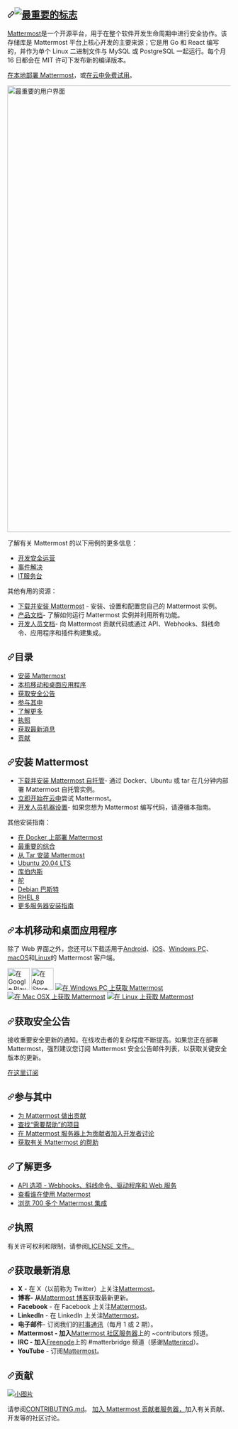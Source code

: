 <div class="Box-sc-g0xbh4-0 bJMeLZ js-snippet-clipboard-copy-unpositioned" data-hpc="true"><article class="markdown-body entry-content container-lg" itemprop="text"><h1 tabindex="-1" dir="auto"><a id="" class="anchor" aria-hidden="true" tabindex="-1" href="#"><svg class="octicon octicon-link" viewBox="0 0 16 16" version="1.1" width="16" height="16" aria-hidden="true"><path d="m7.775 3.275 1.25-1.25a3.5 3.5 0 1 1 4.95 4.95l-2.5 2.5a3.5 3.5 0 0 1-4.95 0 .751.751 0 0 1 .018-1.042.751.751 0 0 1 1.042-.018 1.998 1.998 0 0 0 2.83 0l2.5-2.5a2.002 2.002 0 0 0-2.83-2.83l-1.25 1.25a.751.751 0 0 1-1.042-.018.751.751 0 0 1-.018-1.042Zm-4.69 9.64a1.998 1.998 0 0 0 2.83 0l1.25-1.25a.751.751 0 0 1 1.042.018.751.751 0 0 1 .018 1.042l-1.25 1.25a3.5 3.5 0 1 1-4.95-4.95l2.5-2.5a3.5 3.5 0 0 1 4.95 0 .751.751 0 0 1-.018 1.042.751.751 0 0 1-1.042.018 1.998 1.998 0 0 0-2.83 0l-2.5 2.5a1.998 1.998 0 0 0 0 2.83Z"></path></svg></a><a href="https://mattermost.com" rel="nofollow"><img src="https://user-images.githubusercontent.com/7205829/137170381-fe86eef0-bccc-4fdd-8e92-b258884ebdd7.png" alt="最重要的标志" style="max-width: 100%;"></a></h1>
<p dir="auto"><a href="https://mattermost.com" rel="nofollow"><font style="vertical-align: inherit;"><font style="vertical-align: inherit;">Mattermost</font></font></a><font style="vertical-align: inherit;"><font style="vertical-align: inherit;">是一个开源平台，用于在整个软件开发生命周期中进行安全协作。</font><font style="vertical-align: inherit;">该存储库是 Mattermost 平台上核心开发的主要来源；</font><font style="vertical-align: inherit;">它是用 Go 和 React 编写的，并作为单个 Linux 二进制文件与 MySQL 或 PostgreSQL 一起运行。</font><font style="vertical-align: inherit;">每个月 16 日都会在 MIT 许可下发布新的编译版本。</font></font></p>
<p dir="auto"><a href="https://mattermost.com/deploy/?utm_source=github-mattermost-server-readme" rel="nofollow"><font style="vertical-align: inherit;"><font style="vertical-align: inherit;">在本地部署 Mattermost</font></font></a><font style="vertical-align: inherit;"><font style="vertical-align: inherit;">，或</font></font><a href="https://mattermost.com/sign-up/?utm_source=github-mattermost-server-readme" rel="nofollow"><font style="vertical-align: inherit;"><font style="vertical-align: inherit;">在云中免费试用</font></font></a><font style="vertical-align: inherit;"><font style="vertical-align: inherit;">。</font></font></p>
<p dir="auto"><a target="_blank" rel="noopener noreferrer nofollow" href="https://user-images.githubusercontent.com/7205829/136107976-7a894c9e-290a-490d-8501-e5fdbfc3785a.png"><img width="1006" alt="最重要的用户界面" src="https://user-images.githubusercontent.com/7205829/136107976-7a894c9e-290a-490d-8501-e5fdbfc3785a.png" style="max-width: 100%;"></a></p>
<p dir="auto"><font style="vertical-align: inherit;"><font style="vertical-align: inherit;">了解有关 Mattermost 的以下用例的更多信息：</font></font></p>
<ul dir="auto">
<li><a href="https://mattermost.com/solutions/use-cases/devops/?utm_source=github-mattermost-server-readme" rel="nofollow"><font style="vertical-align: inherit;"><font style="vertical-align: inherit;">开发安全运营</font></font></a></li>
<li><a href="https://mattermost.com/solutions/use-cases/incident-resolution/?utm_source=github-mattermost-server-readme" rel="nofollow"><font style="vertical-align: inherit;"><font style="vertical-align: inherit;">事件解决</font></font></a></li>
<li><a href="https://mattermost.com/solutions/use-cases/it-service-desk/?utm_source=github-mattermost-server-readme" rel="nofollow"><font style="vertical-align: inherit;"><font style="vertical-align: inherit;">IT服务台</font></font></a></li>
</ul>
<p dir="auto"><font style="vertical-align: inherit;"><font style="vertical-align: inherit;">其他有用的资源：</font></font></p>
<ul dir="auto">
<li><a href="https://docs.mattermost.com/guides/deployment.html" rel="nofollow"><font style="vertical-align: inherit;"><font style="vertical-align: inherit;">下载并安装 Mattermost</font></font></a><font style="vertical-align: inherit;"><font style="vertical-align: inherit;"> - 安装、设置和配置您自己的 Mattermost 实例。</font></font></li>
<li><a href="https://docs.mattermost.com/" rel="nofollow"><font style="vertical-align: inherit;"><font style="vertical-align: inherit;">产品文档</font></font></a><font style="vertical-align: inherit;"><font style="vertical-align: inherit;">- 了解如何运行 Mattermost 实例并利用所有功能。</font></font></li>
<li><a href="https://developers.mattermost.com/" rel="nofollow"><font style="vertical-align: inherit;"><font style="vertical-align: inherit;">开发人员文档</font></font></a><font style="vertical-align: inherit;"><font style="vertical-align: inherit;">- 向 Mattermost 贡献代码或通过 API、Webhooks、斜线命令、应用程序和插件构建集成。</font></font></li>
</ul>
<h1 tabindex="-1" dir="auto"><a id="user-content-table-of-contents" class="anchor" aria-hidden="true" tabindex="-1" href="#table-of-contents"><svg class="octicon octicon-link" viewBox="0 0 16 16" version="1.1" width="16" height="16" aria-hidden="true"><path d="m7.775 3.275 1.25-1.25a3.5 3.5 0 1 1 4.95 4.95l-2.5 2.5a3.5 3.5 0 0 1-4.95 0 .751.751 0 0 1 .018-1.042.751.751 0 0 1 1.042-.018 1.998 1.998 0 0 0 2.83 0l2.5-2.5a2.002 2.002 0 0 0-2.83-2.83l-1.25 1.25a.751.751 0 0 1-1.042-.018.751.751 0 0 1-.018-1.042Zm-4.69 9.64a1.998 1.998 0 0 0 2.83 0l1.25-1.25a.751.751 0 0 1 1.042.018.751.751 0 0 1 .018 1.042l-1.25 1.25a3.5 3.5 0 1 1-4.95-4.95l2.5-2.5a3.5 3.5 0 0 1 4.95 0 .751.751 0 0 1-.018 1.042.751.751 0 0 1-1.042.018 1.998 1.998 0 0 0-2.83 0l-2.5 2.5a1.998 1.998 0 0 0 0 2.83Z"></path></svg></a><font style="vertical-align: inherit;"><font style="vertical-align: inherit;">目录</font></font></h1>
<ul dir="auto">
<li><a href="#install-mattermost"><font style="vertical-align: inherit;"><font style="vertical-align: inherit;">安装 Mattermost</font></font></a></li>
<li><a href="#native-mobile-and-desktop-apps"><font style="vertical-align: inherit;"><font style="vertical-align: inherit;">本机移动和桌面应用程序</font></font></a></li>
<li><a href="#get-security-bulletins"><font style="vertical-align: inherit;"><font style="vertical-align: inherit;">获取安全公告</font></font></a></li>
<li><a href="#get-involved"><font style="vertical-align: inherit;"><font style="vertical-align: inherit;">参与其中</font></font></a></li>
<li><a href="#learn-more"><font style="vertical-align: inherit;"><font style="vertical-align: inherit;">了解更多</font></font></a></li>
<li><a href="#license"><font style="vertical-align: inherit;"><font style="vertical-align: inherit;">执照</font></font></a></li>
<li><a href="#get-the-latest-news"><font style="vertical-align: inherit;"><font style="vertical-align: inherit;">获取最新消息</font></font></a></li>
<li><a href="#contributing"><font style="vertical-align: inherit;"><font style="vertical-align: inherit;">贡献</font></font></a></li>
</ul>
<h2 tabindex="-1" dir="auto"><a id="user-content-install-mattermost" class="anchor" aria-hidden="true" tabindex="-1" href="#install-mattermost"><svg class="octicon octicon-link" viewBox="0 0 16 16" version="1.1" width="16" height="16" aria-hidden="true"><path d="m7.775 3.275 1.25-1.25a3.5 3.5 0 1 1 4.95 4.95l-2.5 2.5a3.5 3.5 0 0 1-4.95 0 .751.751 0 0 1 .018-1.042.751.751 0 0 1 1.042-.018 1.998 1.998 0 0 0 2.83 0l2.5-2.5a2.002 2.002 0 0 0-2.83-2.83l-1.25 1.25a.751.751 0 0 1-1.042-.018.751.751 0 0 1-.018-1.042Zm-4.69 9.64a1.998 1.998 0 0 0 2.83 0l1.25-1.25a.751.751 0 0 1 1.042.018.751.751 0 0 1 .018 1.042l-1.25 1.25a3.5 3.5 0 1 1-4.95-4.95l2.5-2.5a3.5 3.5 0 0 1 4.95 0 .751.751 0 0 1-.018 1.042.751.751 0 0 1-1.042.018 1.998 1.998 0 0 0-2.83 0l-2.5 2.5a1.998 1.998 0 0 0 0 2.83Z"></path></svg></a><font style="vertical-align: inherit;"><font style="vertical-align: inherit;">安装 Mattermost</font></font></h2>
<ul dir="auto">
<li><a href="https://docs.mattermost.com/guides/deployment.html" rel="nofollow"><font style="vertical-align: inherit;"><font style="vertical-align: inherit;">下载并安装 Mattermost 自托管</font></font></a><font style="vertical-align: inherit;"><font style="vertical-align: inherit;">- 通过 Docker、Ubuntu 或 tar 在几分钟内部署 Mattermost 自托管实例。</font></font></li>
<li><a href="https://mattermost.com/sign-up/?utm_source=github-mattermost-server-readme" rel="nofollow"><font style="vertical-align: inherit;"><font style="vertical-align: inherit;">立即开始在云中</font></font></a><font style="vertical-align: inherit;"><font style="vertical-align: inherit;">尝试 Mattermost。</font></font></li>
<li><a href="https://developers.mattermost.com/contribute/server/developer-setup" rel="nofollow"><font style="vertical-align: inherit;"><font style="vertical-align: inherit;">开发人员机器设置</font></font></a><font style="vertical-align: inherit;"><font style="vertical-align: inherit;">- 如果您想为 Mattermost 编写代码，请遵循本指南。</font></font></li>
</ul>
<p dir="auto"><font style="vertical-align: inherit;"><font style="vertical-align: inherit;">其他安装指南：</font></font></p>
<ul dir="auto">
<li><a href="https://docs.mattermost.com/install/install-docker.html" rel="nofollow"><font style="vertical-align: inherit;"><font style="vertical-align: inherit;">在 Docker 上部署 Mattermost</font></font></a></li>
<li><a href="https://docs.mattermost.com/install/installing-mattermost-omnibus.html" rel="nofollow"><font style="vertical-align: inherit;"><font style="vertical-align: inherit;">最重要的综合</font></font></a></li>
<li><a href="https://docs.mattermost.com/install/install-tar.html" rel="nofollow"><font style="vertical-align: inherit;"><font style="vertical-align: inherit;">从 Tar 安装 Mattermost</font></font></a></li>
<li><a href="https://docs.mattermost.com/install/installing-ubuntu-2004-LTS.html" rel="nofollow"><font style="vertical-align: inherit;"><font style="vertical-align: inherit;">Ubuntu 20.04 LTS</font></font></a></li>
<li><a href="https://docs.mattermost.com/install/install-kubernetes.html" rel="nofollow"><font style="vertical-align: inherit;"><font style="vertical-align: inherit;">库伯内斯</font></font></a></li>
<li><a href="https://docs.mattermost.com/install/install-kubernetes.html#installing-the-operators-via-helm" rel="nofollow"><font style="vertical-align: inherit;"><font style="vertical-align: inherit;">舵</font></font></a></li>
<li><a href="https://docs.mattermost.com/install/install-debian.html" rel="nofollow"><font style="vertical-align: inherit;"><font style="vertical-align: inherit;">Debian 巴斯特</font></font></a></li>
<li><a href="https://docs.mattermost.com/install/install-rhel-8.html" rel="nofollow"><font style="vertical-align: inherit;"><font style="vertical-align: inherit;">RHEL 8</font></font></a></li>
<li><a href="https://docs.mattermost.com/guides/deployment.html" rel="nofollow"><font style="vertical-align: inherit;"><font style="vertical-align: inherit;">更多服务器安装指南</font></font></a></li>
</ul>
<h2 tabindex="-1" dir="auto"><a id="user-content-native-mobile-and-desktop-apps" class="anchor" aria-hidden="true" tabindex="-1" href="#native-mobile-and-desktop-apps"><svg class="octicon octicon-link" viewBox="0 0 16 16" version="1.1" width="16" height="16" aria-hidden="true"><path d="m7.775 3.275 1.25-1.25a3.5 3.5 0 1 1 4.95 4.95l-2.5 2.5a3.5 3.5 0 0 1-4.95 0 .751.751 0 0 1 .018-1.042.751.751 0 0 1 1.042-.018 1.998 1.998 0 0 0 2.83 0l2.5-2.5a2.002 2.002 0 0 0-2.83-2.83l-1.25 1.25a.751.751 0 0 1-1.042-.018.751.751 0 0 1-.018-1.042Zm-4.69 9.64a1.998 1.998 0 0 0 2.83 0l1.25-1.25a.751.751 0 0 1 1.042.018.751.751 0 0 1 .018 1.042l-1.25 1.25a3.5 3.5 0 1 1-4.95-4.95l2.5-2.5a3.5 3.5 0 0 1 4.95 0 .751.751 0 0 1-.018 1.042.751.751 0 0 1-1.042.018 1.998 1.998 0 0 0-2.83 0l-2.5 2.5a1.998 1.998 0 0 0 0 2.83Z"></path></svg></a><font style="vertical-align: inherit;"><font style="vertical-align: inherit;">本机移动和桌面应用程序</font></font></h2>
<p dir="auto"><font style="vertical-align: inherit;"><font style="vertical-align: inherit;">除了 Web 界面之外，您还可以下载适用于</font></font><a href="https://mattermost.com/pl/android-app/" rel="nofollow"><font style="vertical-align: inherit;"><font style="vertical-align: inherit;">Android</font></font></a><font style="vertical-align: inherit;"><font style="vertical-align: inherit;">、</font></font><a href="https://mattermost.com/pl/ios-app/" rel="nofollow"><font style="vertical-align: inherit;"><font style="vertical-align: inherit;">iOS</font></font></a><font style="vertical-align: inherit;"><font style="vertical-align: inherit;">、</font></font><a href="https://docs.mattermost.com/install/desktop-app-install.html#windows-10-windows-8-1" rel="nofollow"><font style="vertical-align: inherit;"><font style="vertical-align: inherit;">Windows PC</font></font></a><font style="vertical-align: inherit;"><font style="vertical-align: inherit;">、</font></font><a href="https://docs.mattermost.com/install/desktop-app-install.html#macos-10-9" rel="nofollow"><font style="vertical-align: inherit;"><font style="vertical-align: inherit;">macOS</font></font></a><font style="vertical-align: inherit;"><font style="vertical-align: inherit;">和</font></font><a href="https://docs.mattermost.com/install/desktop-app-install.html#linux" rel="nofollow"><font style="vertical-align: inherit;"><font style="vertical-align: inherit;">Linux</font></font></a><font style="vertical-align: inherit;"><font style="vertical-align: inherit;">的 Mattermost 客户端。</font></font></p>
<p dir="auto"><a href="https://mattermost.com/pl/android-app/" rel="nofollow"><img src="https://user-images.githubusercontent.com/30978331/272826427-6200c98f-7319-42c3-86d4-0b33ae99e01a.png" alt="在 Google Play 上获取 Mattermost" height="50px" style="max-width: 100%;"></a>  <a href="https://itunes.apple.com/us/app/mattermost/id1257222717?mt=8" rel="nofollow"><img src="https://camo.githubusercontent.com/c4395f930c17c2f878dbd98b55d461375f6feb7a998e0ac6e3be2376b8429b8a/68747470733a2f2f646576656c6f7065722e6170706c652e636f6d2f6173736574732f656c656d656e74732f6261646765732f646f776e6c6f61642d6f6e2d7468652d6170702d73746f72652e737667" alt="在 App Store 上获取 Mattermost" height="50px" data-canonical-src="https://developer.apple.com/assets/elements/badges/download-on-the-app-store.svg" style="max-width: 100%;"></a>  <a href="https://docs.mattermost.com/install/desktop.html#windows-10-windows-8-1-windows-7" rel="nofollow"><img src="https://user-images.githubusercontent.com/33878967/33095357-39cab8d2-ceb8-11e7-89a6-67dccc571ca3.png" alt="在 Windows PC 上获取 Mattermost" style="max-width: 100%;"></a>  <a href="https://docs.mattermost.com/install/desktop.html#macos-10-9" rel="nofollow"><img src="https://user-images.githubusercontent.com/33878967/33095355-39a36f2a-ceb8-11e7-9b33-73d4f6d5d6c1.png" alt="在 Mac OSX 上获取 Mattermost" style="max-width: 100%;"></a>  <a href="https://docs.mattermost.com/install/desktop.html#linux" rel="nofollow"><img src="https://user-images.githubusercontent.com/33878967/33095354-3990e256-ceb8-11e7-965d-b00a16e578de.png" alt="在 Linux 上获取 Mattermost" style="max-width: 100%;"></a></p>
<h2 tabindex="-1" dir="auto"><a id="user-content-get-security-bulletins" class="anchor" aria-hidden="true" tabindex="-1" href="#get-security-bulletins"><svg class="octicon octicon-link" viewBox="0 0 16 16" version="1.1" width="16" height="16" aria-hidden="true"><path d="m7.775 3.275 1.25-1.25a3.5 3.5 0 1 1 4.95 4.95l-2.5 2.5a3.5 3.5 0 0 1-4.95 0 .751.751 0 0 1 .018-1.042.751.751 0 0 1 1.042-.018 1.998 1.998 0 0 0 2.83 0l2.5-2.5a2.002 2.002 0 0 0-2.83-2.83l-1.25 1.25a.751.751 0 0 1-1.042-.018.751.751 0 0 1-.018-1.042Zm-4.69 9.64a1.998 1.998 0 0 0 2.83 0l1.25-1.25a.751.751 0 0 1 1.042.018.751.751 0 0 1 .018 1.042l-1.25 1.25a3.5 3.5 0 1 1-4.95-4.95l2.5-2.5a3.5 3.5 0 0 1 4.95 0 .751.751 0 0 1-.018 1.042.751.751 0 0 1-1.042.018 1.998 1.998 0 0 0-2.83 0l-2.5 2.5a1.998 1.998 0 0 0 0 2.83Z"></path></svg></a><font style="vertical-align: inherit;"><font style="vertical-align: inherit;">获取安全公告</font></font></h2>
<p dir="auto"><font style="vertical-align: inherit;"><font style="vertical-align: inherit;">接收重要安全更新的通知。</font><font style="vertical-align: inherit;">在线攻击者的复杂程度不断提高。</font><font style="vertical-align: inherit;">如果您正在部署 Mattermost，强烈建议您订阅 Mattermost 安全公告邮件列表，以获取关键安全版本的更新。</font></font></p>
<p dir="auto"><a href="https://mattermost.com/security-updates/#sign-up" rel="nofollow"><font style="vertical-align: inherit;"><font style="vertical-align: inherit;">在这里订阅</font></font></a></p>
<h2 tabindex="-1" dir="auto"><a id="user-content-get-involved" class="anchor" aria-hidden="true" tabindex="-1" href="#get-involved"><svg class="octicon octicon-link" viewBox="0 0 16 16" version="1.1" width="16" height="16" aria-hidden="true"><path d="m7.775 3.275 1.25-1.25a3.5 3.5 0 1 1 4.95 4.95l-2.5 2.5a3.5 3.5 0 0 1-4.95 0 .751.751 0 0 1 .018-1.042.751.751 0 0 1 1.042-.018 1.998 1.998 0 0 0 2.83 0l2.5-2.5a2.002 2.002 0 0 0-2.83-2.83l-1.25 1.25a.751.751 0 0 1-1.042-.018.751.751 0 0 1-.018-1.042Zm-4.69 9.64a1.998 1.998 0 0 0 2.83 0l1.25-1.25a.751.751 0 0 1 1.042.018.751.751 0 0 1 .018 1.042l-1.25 1.25a3.5 3.5 0 1 1-4.95-4.95l2.5-2.5a3.5 3.5 0 0 1 4.95 0 .751.751 0 0 1-.018 1.042.751.751 0 0 1-1.042.018 1.998 1.998 0 0 0-2.83 0l-2.5 2.5a1.998 1.998 0 0 0 0 2.83Z"></path></svg></a><font style="vertical-align: inherit;"><font style="vertical-align: inherit;">参与其中</font></font></h2>
<ul dir="auto">
<li><a href="https://handbook.mattermost.com/contributors/contributors/ways-to-contribute" rel="nofollow"><font style="vertical-align: inherit;"><font style="vertical-align: inherit;">为 Mattermost 做出贡献</font></font></a></li>
<li><a href="https://github.com/mattermost/mattermost-server/issues?page=1&amp;q=is%3Aissue+is%3Aopen+%22Help+Wanted%22&amp;utf8=%E2%9C%93"><font style="vertical-align: inherit;"><font style="vertical-align: inherit;">查找“需要帮助”的项目</font></font></a></li>
<li><a href="https://community.mattermost.com/signup_user_complete/?id=f1924a8db44ff3bb41c96424cdc20676" rel="nofollow"><font style="vertical-align: inherit;"><font style="vertical-align: inherit;">在 Mattermost 服务器上为贡献者加入开发者讨论</font></font></a></li>
<li><a href="https://docs.mattermost.com/guides/get-help.html" rel="nofollow"><font style="vertical-align: inherit;"><font style="vertical-align: inherit;">获取有关 Mattermost 的帮助</font></font></a></li>
</ul>
<h2 tabindex="-1" dir="auto"><a id="user-content-learn-more" class="anchor" aria-hidden="true" tabindex="-1" href="#learn-more"><svg class="octicon octicon-link" viewBox="0 0 16 16" version="1.1" width="16" height="16" aria-hidden="true"><path d="m7.775 3.275 1.25-1.25a3.5 3.5 0 1 1 4.95 4.95l-2.5 2.5a3.5 3.5 0 0 1-4.95 0 .751.751 0 0 1 .018-1.042.751.751 0 0 1 1.042-.018 1.998 1.998 0 0 0 2.83 0l2.5-2.5a2.002 2.002 0 0 0-2.83-2.83l-1.25 1.25a.751.751 0 0 1-1.042-.018.751.751 0 0 1-.018-1.042Zm-4.69 9.64a1.998 1.998 0 0 0 2.83 0l1.25-1.25a.751.751 0 0 1 1.042.018.751.751 0 0 1 .018 1.042l-1.25 1.25a3.5 3.5 0 1 1-4.95-4.95l2.5-2.5a3.5 3.5 0 0 1 4.95 0 .751.751 0 0 1-.018 1.042.751.751 0 0 1-1.042.018 1.998 1.998 0 0 0-2.83 0l-2.5 2.5a1.998 1.998 0 0 0 0 2.83Z"></path></svg></a><font style="vertical-align: inherit;"><font style="vertical-align: inherit;">了解更多</font></font></h2>
<ul dir="auto">
<li><a href="https://api.mattermost.com/" rel="nofollow"><font style="vertical-align: inherit;"><font style="vertical-align: inherit;">API 选项 - Webhooks、斜线命令、驱动程序和 Web 服务</font></font></a></li>
<li><a href="https://mattermost.com/customers/" rel="nofollow"><font style="vertical-align: inherit;"><font style="vertical-align: inherit;">查看谁在使用 Mattermost</font></font></a></li>
<li><a href="https://mattermost.com/marketplace/" rel="nofollow"><font style="vertical-align: inherit;"><font style="vertical-align: inherit;">浏览 700 多个 Mattermost 集成</font></font></a></li>
</ul>
<h2 tabindex="-1" dir="auto"><a id="user-content-license" class="anchor" aria-hidden="true" tabindex="-1" href="#license"><svg class="octicon octicon-link" viewBox="0 0 16 16" version="1.1" width="16" height="16" aria-hidden="true"><path d="m7.775 3.275 1.25-1.25a3.5 3.5 0 1 1 4.95 4.95l-2.5 2.5a3.5 3.5 0 0 1-4.95 0 .751.751 0 0 1 .018-1.042.751.751 0 0 1 1.042-.018 1.998 1.998 0 0 0 2.83 0l2.5-2.5a2.002 2.002 0 0 0-2.83-2.83l-1.25 1.25a.751.751 0 0 1-1.042-.018.751.751 0 0 1-.018-1.042Zm-4.69 9.64a1.998 1.998 0 0 0 2.83 0l1.25-1.25a.751.751 0 0 1 1.042.018.751.751 0 0 1 .018 1.042l-1.25 1.25a3.5 3.5 0 1 1-4.95-4.95l2.5-2.5a3.5 3.5 0 0 1 4.95 0 .751.751 0 0 1-.018 1.042.751.751 0 0 1-1.042.018 1.998 1.998 0 0 0-2.83 0l-2.5 2.5a1.998 1.998 0 0 0 0 2.83Z"></path></svg></a><font style="vertical-align: inherit;"><font style="vertical-align: inherit;">执照</font></font></h2>
<p dir="auto"><font style="vertical-align: inherit;"><font style="vertical-align: inherit;">有关许可权利和限制，</font><font style="vertical-align: inherit;">请参阅</font></font><a href="/mattermost/mattermost/blob/master/LICENSE.txt"><font style="vertical-align: inherit;"><font style="vertical-align: inherit;">LICENSE 文件。</font></font></a><font style="vertical-align: inherit;"></font></p>
<h2 tabindex="-1" dir="auto"><a id="user-content-get-the-latest-news" class="anchor" aria-hidden="true" tabindex="-1" href="#get-the-latest-news"><svg class="octicon octicon-link" viewBox="0 0 16 16" version="1.1" width="16" height="16" aria-hidden="true"><path d="m7.775 3.275 1.25-1.25a3.5 3.5 0 1 1 4.95 4.95l-2.5 2.5a3.5 3.5 0 0 1-4.95 0 .751.751 0 0 1 .018-1.042.751.751 0 0 1 1.042-.018 1.998 1.998 0 0 0 2.83 0l2.5-2.5a2.002 2.002 0 0 0-2.83-2.83l-1.25 1.25a.751.751 0 0 1-1.042-.018.751.751 0 0 1-.018-1.042Zm-4.69 9.64a1.998 1.998 0 0 0 2.83 0l1.25-1.25a.751.751 0 0 1 1.042.018.751.751 0 0 1 .018 1.042l-1.25 1.25a3.5 3.5 0 1 1-4.95-4.95l2.5-2.5a3.5 3.5 0 0 1 4.95 0 .751.751 0 0 1-.018 1.042.751.751 0 0 1-1.042.018 1.998 1.998 0 0 0-2.83 0l-2.5 2.5a1.998 1.998 0 0 0 0 2.83Z"></path></svg></a><font style="vertical-align: inherit;"><font style="vertical-align: inherit;">获取最新消息</font></font></h2>
<ul dir="auto">
<li><strong><font style="vertical-align: inherit;"><font style="vertical-align: inherit;">X</font></font></strong><font style="vertical-align: inherit;"><font style="vertical-align: inherit;"> - 在 X（以前称为 Twitter）上关注</font></font><a href="https://twitter.com/mattermost" rel="nofollow"><font style="vertical-align: inherit;"><font style="vertical-align: inherit;">Mattermost</font></font></a><font style="vertical-align: inherit;"><font style="vertical-align: inherit;">。</font></font></li>
<li><strong><font style="vertical-align: inherit;"><font style="vertical-align: inherit;">博客- 从</font></font></strong><font style="vertical-align: inherit;"></font><a href="https://mattermost.com/blog/" rel="nofollow"><font style="vertical-align: inherit;"><font style="vertical-align: inherit;">Mattermost 博客</font></font></a><font style="vertical-align: inherit;"><font style="vertical-align: inherit;">获取最新更新</font><font style="vertical-align: inherit;">。</font></font></li>
<li><strong><font style="vertical-align: inherit;"><font style="vertical-align: inherit;">Facebook</font></font></strong><font style="vertical-align: inherit;"><font style="vertical-align: inherit;"> - 在 Facebook 上关注</font></font><a href="https://www.facebook.com/MattermostHQ" rel="nofollow"><font style="vertical-align: inherit;"><font style="vertical-align: inherit;">Mattermost</font></font></a><font style="vertical-align: inherit;"><font style="vertical-align: inherit;">。</font></font></li>
<li><strong><font style="vertical-align: inherit;"><font style="vertical-align: inherit;">LinkedIn</font></font></strong><font style="vertical-align: inherit;"><font style="vertical-align: inherit;"> - 在 LinkedIn 上关注</font></font><a href="https://www.linkedin.com/company/mattermost/" rel="nofollow"><font style="vertical-align: inherit;"><font style="vertical-align: inherit;">Mattermost</font></font></a><font style="vertical-align: inherit;"><font style="vertical-align: inherit;">。</font></font></li>
<li><strong><font style="vertical-align: inherit;"><font style="vertical-align: inherit;">电子邮件</font></font></strong><font style="vertical-align: inherit;"><font style="vertical-align: inherit;">- 订阅我们的</font></font><a href="https://mattermost.us11.list-manage.com/subscribe?u=6cdba22349ae374e188e7ab8e&amp;id=2add1c8034" rel="nofollow"><font style="vertical-align: inherit;"><font style="vertical-align: inherit;">时事通讯</font></font></a><font style="vertical-align: inherit;"><font style="vertical-align: inherit;">（每月 1 或 2 期）。</font></font></li>
<li><strong><font style="vertical-align: inherit;"><font style="vertical-align: inherit;">Mattermost - 加入</font></font></strong><font style="vertical-align: inherit;"></font><a href="https://community.mattermost.com" rel="nofollow"><font style="vertical-align: inherit;"><font style="vertical-align: inherit;">Mattermost 社区服务器</font></font></a><font style="vertical-align: inherit;"><font style="vertical-align: inherit;">上的 ~contributors 频道</font><font style="vertical-align: inherit;">&ZeroWidthSpace;&ZeroWidthSpace;。</font></font></li>
<li><strong><font style="vertical-align: inherit;"><font style="vertical-align: inherit;">IRC - 加入</font></font></strong><font style="vertical-align: inherit;"></font><a href="https://freenode.net/" rel="nofollow"><font style="vertical-align: inherit;"><font style="vertical-align: inherit;">Freenode</font></font></a><font style="vertical-align: inherit;"><font style="vertical-align: inherit;">上的 #matterbridge 频道</font><font style="vertical-align: inherit;">（感谢</font></font><a href="https://github.com/42wim/matterircd"><font style="vertical-align: inherit;"><font style="vertical-align: inherit;">Matterircd</font></font></a><font style="vertical-align: inherit;"><font style="vertical-align: inherit;">）。</font></font></li>
<li><strong><font style="vertical-align: inherit;"><font style="vertical-align: inherit;">YouTube</font></font></strong><font style="vertical-align: inherit;"><font style="vertical-align: inherit;"> - 订阅</font></font><a href="https://www.youtube.com/@MattermostHQ" rel="nofollow"><font style="vertical-align: inherit;"><font style="vertical-align: inherit;">Mattermost</font></font></a><font style="vertical-align: inherit;"><font style="vertical-align: inherit;">。</font></font></li>
</ul>
<h2 tabindex="-1" dir="auto"><a id="user-content-contributing" class="anchor" aria-hidden="true" tabindex="-1" href="#contributing"><svg class="octicon octicon-link" viewBox="0 0 16 16" version="1.1" width="16" height="16" aria-hidden="true"><path d="m7.775 3.275 1.25-1.25a3.5 3.5 0 1 1 4.95 4.95l-2.5 2.5a3.5 3.5 0 0 1-4.95 0 .751.751 0 0 1 .018-1.042.751.751 0 0 1 1.042-.018 1.998 1.998 0 0 0 2.83 0l2.5-2.5a2.002 2.002 0 0 0-2.83-2.83l-1.25 1.25a.751.751 0 0 1-1.042-.018.751.751 0 0 1-.018-1.042Zm-4.69 9.64a1.998 1.998 0 0 0 2.83 0l1.25-1.25a.751.751 0 0 1 1.042.018.751.751 0 0 1 .018 1.042l-1.25 1.25a3.5 3.5 0 1 1-4.95-4.95l2.5-2.5a3.5 3.5 0 0 1 4.95 0 .751.751 0 0 1-.018 1.042.751.751 0 0 1-1.042.018 1.998 1.998 0 0 0-2.83 0l-2.5 2.5a1.998 1.998 0 0 0 0 2.83Z"></path></svg></a><font style="vertical-align: inherit;"><font style="vertical-align: inherit;">贡献</font></font></h2>
<p dir="auto"><a href="https://gitpod.io/#https://github.com/mattermost/mattermost" rel="nofollow"><img src="https://camo.githubusercontent.com/71276deb2627d25a942443813be2a18c1bb1a802d85ab9a30280b06274217175/68747470733a2f2f696d672e736869656c64732e696f2f62616467652f436f6e74726962757465253230776974682d476974706f642d3930386138353f6c6f676f3d676974706f64" alt="小图片" data-canonical-src="https://img.shields.io/badge/Contribute%20with-Gitpod-908a85?logo=gitpod" style="max-width: 100%;"></a></p>
<p dir="auto"><font style="vertical-align: inherit;"><font style="vertical-align: inherit;">请参阅</font></font><a href="/mattermost/mattermost/blob/master/CONTRIBUTING.md"><font style="vertical-align: inherit;"><font style="vertical-align: inherit;">CONTRIBUTING.md</font></font></a><font style="vertical-align: inherit;"><font style="vertical-align: inherit;">。
</font></font><a href="https://community.mattermost.com/signup_user_complete/?id=codoy5s743rq5mk18i7u5ksz7e" rel="nofollow"><font style="vertical-align: inherit;"><font style="vertical-align: inherit;">加入 Mattermost 贡献者服务器，</font></font></a><font style="vertical-align: inherit;"><font style="vertical-align: inherit;">加入有关贡献、开发等的社区讨论。</font></font></p>
</article></div>
